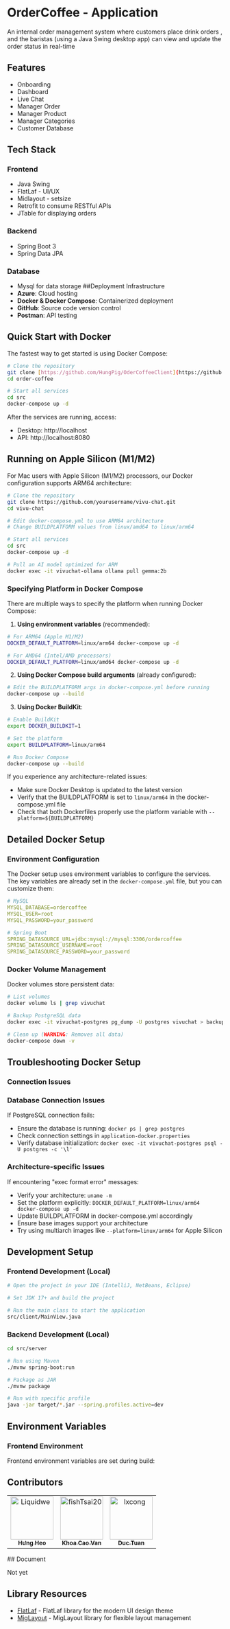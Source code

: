 # OrderCoffee - Application

An internal order management system where customers place drink orders , and the baristas (using a Java Swing desktop app) can view and update the order status in real-time

## Features

- Onboarding
- Dashboard
- Live Chat
- Manager Order
- Manager Product
- Manager Categories
- Customer Database

## Tech Stack

### Frontend

- Java Swing
- FlatLaf - UI/UX
- Midlayout - setsize
- Retrofit to consume RESTful APIs
- JTable for displaying orders
### Backend
- Spring Boot 3
- Spring Data JPA
### Database 
- Mysql for data storage
##Deployment Infrastructure
- **Azure**: Cloud hosting
- **Docker & Docker Compose**: Containerized deployment
- **GitHub**: Source code version control
- **Postman**: API testing
## Quick Start with Docker

The fastest way to get started is using Docker Compose:

```bash
# Clone the repository
git clone [https://github.com/HungPig/OderCoffeeClient](https://github.com/HungPig/OderCoffeeClient)
cd order-coffee

# Start all services
cd src
docker-compose up -d
```

After the services are running, access:
- Desktop: http://localhost
- API: http://localhost:8080

## Running on Apple Silicon (M1/M2)

For Mac users with Apple Silicon (M1/M2) processors, our Docker configuration supports ARM64 architecture:

```bash
# Clone the repository
git clone https://github.com/yourusername/vivu-chat.git
cd vivu-chat

# Edit docker-compose.yml to use ARM64 architecture
# Change BUILDPLATFORM values from linux/amd64 to linux/arm64

# Start all services
cd src
docker-compose up -d

# Pull an AI model optimized for ARM
docker exec -it vivuchat-ollama ollama pull gemma:2b
```

### Specifying Platform in Docker Compose

There are multiple ways to specify the platform when running Docker Compose:

1. **Using environment variables** (recommended):
```bash
# For ARM64 (Apple M1/M2)
DOCKER_DEFAULT_PLATFORM=linux/arm64 docker-compose up -d

# For AMD64 (Intel/AMD processors)
DOCKER_DEFAULT_PLATFORM=linux/amd64 docker-compose up -d
```

2. **Using Docker Compose build arguments** (already configured):
```bash
# Edit the BUILDPLATFORM args in docker-compose.yml before running
docker-compose up --build
```

3. **Using Docker BuildKit**:
```bash
# Enable BuildKit
export DOCKER_BUILDKIT=1

# Set the platform
export BUILDPLATFORM=linux/arm64

# Run Docker Compose
docker-compose up --build
```

If you experience any architecture-related issues:

- Make sure Docker Desktop is updated to the latest version
- Verify that the BUILDPLATFORM is set to `linux/arm64` in the docker-compose.yml file
- Check that both Dockerfiles properly use the platform variable with `--platform=${BUILDPLATFORM}`

## Detailed Docker Setup

### Environment Configuration

The Docker setup uses environment variables to configure the services. The key variables are already set in the `docker-compose.yml` file, but you can customize them:

```yaml
# MySQL
MYSQL_DATABASE=ordercoffee
MYSQL_USER=root
MYSQL_PASSWORD=your_password

# Spring Boot
SPRING_DATASOURCE_URL=jdbc:mysql://mysql:3306/ordercoffee
SPRING_DATASOURCE_USERNAME=root
SPRING_DATASOURCE_PASSWORD=your_password
```
### Docker Volume Management

Docker volumes store persistent data:

```bash
# List volumes
docker volume ls | grep vivuchat

# Backup PostgreSQL data
docker exec -it vivuchat-postgres pg_dump -U postgres vivuchat > backup.sql

# Clean up (WARNING: Removes all data)
docker-compose down -v
```

## Troubleshooting Docker Setup

### Connection Issues

### Database Connection Issues

If PostgreSQL connection fails:
- Ensure the database is running: `docker ps | grep postgres`
- Check connection settings in `application-docker.properties`
- Verify database initialization: `docker exec -it vivuchat-postgres psql -U postgres -c '\l'`

### Architecture-specific Issues

If encountering "exec format error" messages:
- Verify your architecture: `uname -m`
- Set the platform explicitly: `DOCKER_DEFAULT_PLATFORM=linux/arm64 docker-compose up -d`
- Update BUILDPLATFORM in docker-compose.yml accordingly
- Ensure base images support your architecture
- Try using multiarch images like `--platform=linux/arm64` for Apple Silicon

## Development Setup

### Frontend Development (Local)

```bash
# Open the project in your IDE (IntelliJ, NetBeans, Eclipse)

# Set JDK 17+ and build the project

# Run the main class to start the application
src/client/MainView.java
```

### Backend Development (Local)

```bash
cd src/server

# Run using Maven
./mvnw spring-boot:run

# Package as JAR
./mvnw package

# Run with specific profile
java -jar target/*.jar --spring.profiles.active=dev
```

## Environment Variables

### Frontend Environment

Frontend environment variables are set during build:
## Contributors

<!-- readme: contributors -start -->
<table>
	<tbody>
		<tr>
            <td align="center">
                <a href="https://github.com/HungPig">
                    <img src="https://avatars.githubusercontent.com/u/118031742?v=4" width="100;" alt="Liquidwe"/>
                    <br />
                    <sub><b>Hưng Heo</b></sub>
                </a>
            </td>
            <td align="center">
                <a href="https://github.com/VanKhoa2301">
                    <img src="https://avatars.githubusercontent.com/u/199430332?v=4" width="100;" alt="fishTsai20"/>
                    <br />
                    <sub><b>Khoa Cao Van</b></sub>
                </a>
            </td>
            <td align="center">
                <a href="https://github.com/duc-tuan0207">
                    <img src="https://avatars.githubusercontent.com/u/154722842?v=4" width="100;" alt="lxcong"/>
                    <br />
                    <sub><b>Duc Tuan</b></sub>
                </a>
            </td>
	<tbody>
</table>
<!-- readme: contributors -end -->
## Document

Not yet

## Library Resources

- [FlatLaf](https://github.com/JFormDesigner/FlatLaf) - FlatLaf library for the modern UI design theme
- [MigLayout](https://github.com/mikaelgrev/miglayout) - MigLayout library for flexible layout management
